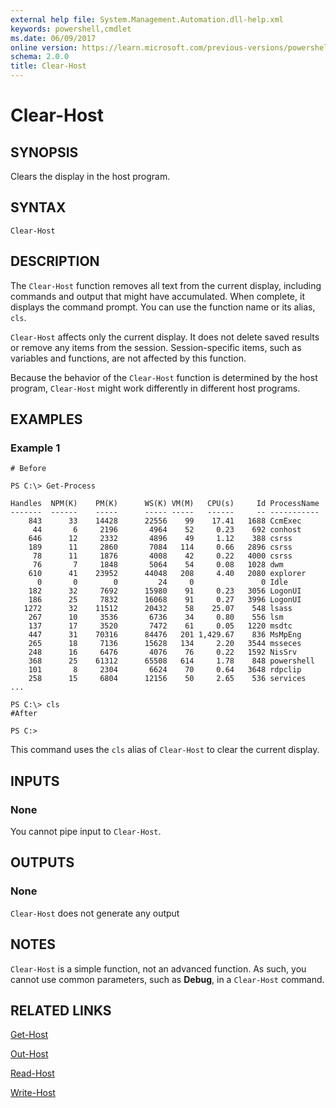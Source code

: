 ```yaml
---
external help file: System.Management.Automation.dll-help.xml
keywords: powershell,cmdlet
ms.date: 06/09/2017
online version: https://learn.microsoft.com/previous-versions/powershell/module/microsoft.powershell.core/functions/clear-host?view=powershell-5.0&WT.mc_id=ps-gethelp
schema: 2.0.0
title: Clear-Host
---
```

# Clear-Host

## SYNOPSIS

Clears the display in the host program.

## SYNTAX

```
Clear-Host
```

## DESCRIPTION

The `Clear-Host` function removes all text from the current display, including commands and output that might have accumulated.
When complete, it displays the command prompt.
You can use the function name or its alias, `cls`.

`Clear-Host` affects only the current display.
It does not delete saved results or remove any items from the session.
Session-specific items, such as variables and functions, are not affected by this function.

Because the behavior of the `Clear-Host` function is determined by the host program, `Clear-Host` might work differently in different host programs.

## EXAMPLES

### Example 1

```
# Before

PS C:\> Get-Process

Handles  NPM(K)    PM(K)      WS(K) VM(M)   CPU(s)     Id ProcessName
-------  ------    -----      ----- -----   ------     -- -----------
    843      33    14428      22556    99    17.41   1688 CcmExec
     44       6     2196       4964    52     0.23    692 conhost
    646      12     2332       4896    49     1.12    388 csrss
    189      11     2860       7084   114     0.66   2896 csrss
     78      11     1876       4008    42     0.22   4000 csrss
     76       7     1848       5064    54     0.08   1028 dwm
    610      41    23952      44048   208     4.40   2080 explorer
      0       0        0         24     0               0 Idle
    182      32     7692      15980    91     0.23   3056 LogonUI
    186      25     7832      16068    91     0.27   3996 LogonUI
   1272      32    11512      20432    58    25.07    548 lsass
    267      10     3536       6736    34     0.80    556 lsm
    137      17     3520       7472    61     0.05   1220 msdtc
    447      31    70316      84476   201 1,429.67    836 MsMpEng
    265      18     7136      15628   134     2.20   3544 msseces
    248      16     6476       4076    76     0.22   1592 NisSrv
    368      25    61312      65508   614     1.78    848 powershell
    101       8     2304       6624    70     0.64   3648 rdpclip
    258      15     6804      12156    50     2.65    536 services
...

PS C:\> cls
#After

PS C:>
```

This command uses the `cls` alias of `Clear-Host` to clear the current display.

## INPUTS

### None

You cannot pipe input to `Clear-Host`.

## OUTPUTS

### None

`Clear-Host` does not generate any output

## NOTES

`Clear-Host` is a simple function, not an advanced function.
As such, you cannot use common parameters, such as **Debug**, in a `Clear-Host` command.

## RELATED LINKS

[Get-Host](../../Microsoft.PowerShell.Utility/Get-Host.md)

[Out-Host](../Out-Host.md)

[Read-Host](../../Microsoft.PowerShell.Utility/Read-Host.md)

[Write-Host](../../Microsoft.PowerShell.Utility/Write-Host.md)
